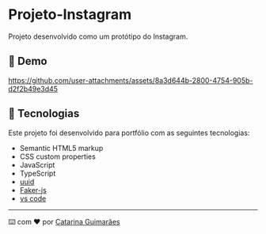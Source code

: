 # Projeto-Instagram

Projeto desenvolvido como um protótipo do Instagram.

## 👀 Demo

https://github.com/user-attachments/assets/8a3d644b-2800-4754-905b-d2f2b49e3d45

## 🚀 Tecnologias

Este projeto foi desenvolvido para portfólio com as seguintes tecnologias:

- Semantic HTML5 markup
- CSS custom properties
- JavaScript
- TypeScript
- [uuid](https://www.npmjs.com/package/uuid)
- [Faker-js](https://fakerjs.dev/guide/)
- [vs code](https://code.visualstudio.com/download)

---

⌨️ com ❤️ por [Catarina Guimarães](https://github.com/catarinaguima) 

